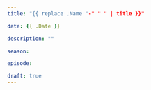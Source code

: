 ```yaml
---
title: "{{ replace .Name "-" " " | title }}"

date: {{ .Date }}

description: ""

season:

episode:

draft: true
---
```



